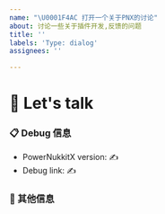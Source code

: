 ```yaml
---
name: "\U0001F4AC 打开一个关于PNX的讨论"
about: 讨论一些关于插件开发,反馈的问题
title: ''
labels: 'Type: dialog'
assignees: ''

---
```


# 💬 Let's talk

<!--✍ 尽可能详实地描述你想讨论的问题 -->

### 📋 Debug 信息

<!-- 使用 'debugpaste upload' 和 'timings paste' 指令并粘贴结果至此 -->

* PowerNukkitX version: ✍
* Debug link: ✍

### 💬 其他信息

<!-- ✍ 其他可能有助于解决此问题的信息 -->

